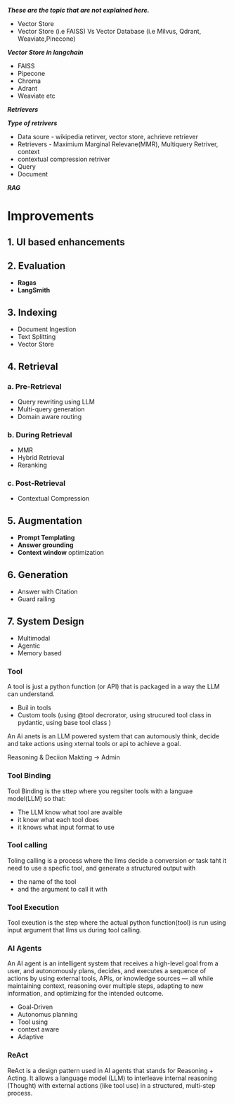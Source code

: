 ***These are the topic that are not explained here.***

* Vector Store
* Vector Store (i.e FAISS) Vs Vector Database (i.e Milvus, Qdrant, Weaviate,Pinecone)

***Vector Store in langchain***

* FAISS
* Pipecone
* Chroma
* Adrant
* Weaviate etc

***Retrievers***

***Type of retrivers***

* Data soure - wikipedia retirver, vector store, achrieve retriever
* Retrievers - Maximium Marginal Relevane(MMR), Multiquery Retriver, context
* contextual compression retriver
* Query
* Document

***RAG***

# Improvements

## 1. UI based enhancements

## 2. Evaluation

- **Ragas**
- **LangSmith**

## 3. Indexing

- Document Ingestion
- Text Splitting
- Vector Store

## 4. Retrieval

### a. Pre-Retrieval

- Query rewriting using LLM
- Multi-query generation
- Domain aware routing

### b. During Retrieval

- MMR
- Hybrid Retrieval
- Reranking

### c. Post-Retrieval

- Contextual Compression

## 5. Augmentation

- **Prompt Templating**
- **Answer grounding**
- **Context window** optimization

## 6. Generation

- Answer with Citation
- Guard railing

## 7. System Design

- Multimodal
- Agentic
- Memory based

### Tool

A tool is just a python function (or API) that is packaged in a way the LLM can understand.

* Buil in tools
* Custom tools (using @tool decrorator, using strucured tool class in pydantic, using base tool class )

An Ai anets is an LLM powered system that can automously think, decide and take actions using xternal tools or api to achieve a goal.

Reasoning & Deciion Makting -> Admin

### Tool Binding

Tool Binding is the sttep where you regsiter tools with a languae model(LLM) so that:

* The LLM know what tool are avaible
* it know what each tool does
* it knows what input format to use

### Tool calling

Toling calling is a process where the llms decide a conversion or task taht it need to use a specfic tool, and generate a structured output with

* the name of the tool
* and the argument to call it with

### Tool Execution

Tool exeution is the step where the actual python function(tool) is run using input argument that llms us during tool calling.

### AI Agents

An AI agent is an intelligent system that receives a high-level goal from a user, and autonomously plans, decides, and executes a sequence of actions by using external tools, APIs, or knowledge sources — all while maintaining context, reasoning over multiple steps, adapting to new information, and optimizing for the intended outcome.

* Goal-Driven
* Autonomus planning
* Tool using
* context aware
* Adaptive

### ReAct

ReAct is a design pattern used in AI agents that stands for Reasoning + Acting. It allows a language model (LLM) to interleave internal reasoning (Thought) with external actions (like tool use) in a structured, multi-step process.

